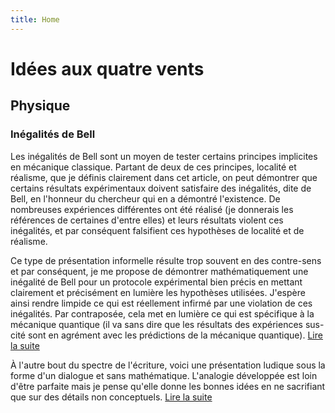 ```yaml
---
title: Home
---
```


# Idées aux quatre vents

## Physique

### Inégalités de Bell

Les inégalités de Bell sont un moyen de tester certains principes implicites en mécanique classique. Partant de deux de ces principes, localité et réalisme, que je définis clairement dans cet article, on peut démontrer que certains résultats expérimentaux doivent satisfaire des inégalités, dite de Bell, en l'honneur du chercheur qui en a démontré l'existence. De nombreuses expériences différentes ont été réalisé (je donnerais les références de certaines d'entre elles) et leurs résultats violent ces inégalités, et par conséquent falsifient ces hypothèses de localité et de réalisme.

Ce type de présentation informelle résulte trop souvent en des contre-sens et par conséquent, je me propose de démontrer mathématiquement une inégalité de Bell pour un protocole expérimental bien précis en mettant clairement et précisément en lumière les hypothèses utilisées. J'espère ainsi rendre limpide ce qui est réellement infirmé par une violation de ces inégalités. Par contraposée, cela met en lumière ce qui est spécifique à la mécanique quantique (il va sans dire que les résultats des expériences sus-cité sont en agrément avec les prédictions de la mécanique quantique). [Lire la suite](/fr/bell-inequalities)

À l'autre bout du spectre de l'écriture, voici une présentation ludique sous la forme d'un dialogue et sans mathématique. L'analogie développée est loin d'être parfaite mais je pense qu'elle donne les bonnes idées en ne sacrifiant que sur des détails non conceptuels. [Lire la suite](/fr/bell-inequalities-no-math)